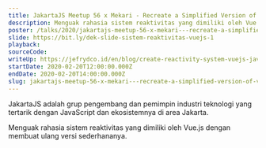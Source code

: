 ```yaml
---
title: JakartaJS Meetup 56 x Mekari - Recreate a Simplified Version of Vue.js Reactivity
description: Menguak rahasia sistem reaktivitas yang dimiliki oleh Vue.js dengan membuat ulang versi sederhananya.
poster: /talks/2020/jakartajs-meetup-56-x-mekari---recreate-a-simplified-version-of-vuejs-reactivity.jpg
slide: https://bit.ly/dek-slide-sistem-reaktivitas-vuejs-1
playback: 
sourceCode: 
writeUp: https://jefrydco.id/en/blog/create-reactivity-system-vuejs-javascript-part-1
startDate: 2020-02-20T12:00:00.000Z
endDate: 2020-02-20T14:00:00.000Z
slug: jakartajs-meetup-56-x-mekari---recreate-a-simplified-version-of-vuejs-reactivity
---
```


JakartaJS adalah grup pengembang dan pemimpin industri teknologi yang tertarik dengan JavaScript dan ekosistemnya di area Jakarta.

Menguak rahasia sistem reaktivitas yang dimiliki oleh Vue.js dengan membuat ulang versi sederhananya.
